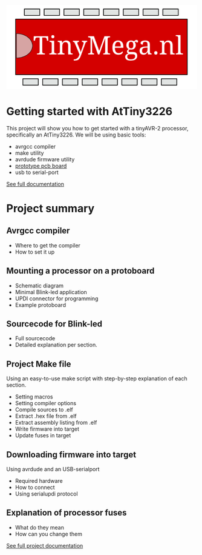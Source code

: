 ![Alt text](Images/TinyMega.svg)

# Getting started with AtTiny3226

This project will show you how to get started with a tinyAVR-2 processor, specifically an AtTiny3226.
We will be using basic tools:
- avrgcc compiler
- make utility
- avrdude firmware utility
- [prototype pcb board](https://www.elecrow.com/protoboard-tht-soic-50x80mm.html)
- usb to serial-port

[See full documentation](https://tinymega.nl/Projects/GettingStarted-AtTiny3226/StartingTiny3226.html)

# Project summary

## Avrgcc compiler

- Where to get the compiler
- How to set it up

## Mounting a processor on a protoboard

- Schematic diagram
- Minimal Blink-led application
- UPDI connector for programming
- Example protoboard

## Sourcecode for Blink-led

- Full sourcecode
- Detailed explanation per section.

## Project Make file

Using an easy-to-use make script with step-by-step explanation of each section.
- Setting macros
- Setting compiler options
- Compile sources to .elf
- Extract .hex file from .elf
- Extract assembly listing from .elf
- Write firmware into target
- Update fuses in target

## Downloading firmware into target

Using avrdude and an USB-serialport
- Required hardware
- How to connect
- Using serialupdi protocol

## Explanation of processor fuses

- What do they mean
- How can you change them

[See full project documentation](https://tinymega.nl/Projects/GettingStarted-AtTiny3226/StartingTiny3226.html)
